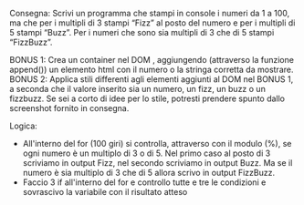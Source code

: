 Consegna:
Scrivi un programma che stampi in console i numeri da 1 a 100, ma che per i multipli di 3 stampi “Fizz” al posto del numero e per i multipli di 5 stampi “Buzz”. Per i numeri che sono sia multipli di 3 che di 5 stampi “FizzBuzz”.

BONUS 1:
Crea un container nel DOM , aggiungendo (attraverso la funzione append()) un elemento html con il numero o la stringa corretta da mostrare.
BONUS 2:
Applica stili differenti agli elementi aggiunti al DOM nel BONUS 1, a seconda che il valore inserito sia un numero, un fizz, un buzz o un fizzbuzz. Se sei a corto di idee per lo stile, potresti prendere spunto dallo screenshot fornito in consegna.

Logica:
- All'interno del for (100 giri) si controlla, attraverso con il modulo (%), se ogni numero è un multiplo di 3 o di 5. Nel primo caso al posto di 3 scriviamo in output Fizz, nel secondo scriviamo in output Buzz. Ma se il numero è sia multiplo di 3 che di 5 allora scrivo in output FizzBuzz.
- Faccio 3 if all'interno del for e controllo tutte e tre le condizioni e sovrascivo la variabile con il risultato atteso